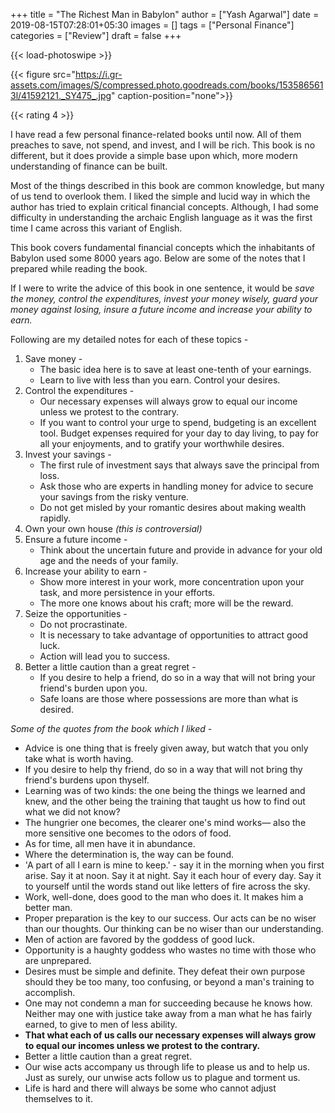 +++
title = "The Richest Man in Babylon"
author = ["Yash Agarwal"]
date = 2019-08-15T07:28:01+05:30
images = []
tags = ["Personal Finance"]
categories = ["Review"]
draft = false
+++

{{< load-photoswipe >}}

{{< figure src="https://i.gr-assets.com/images/S/compressed.photo.goodreads.com/books/1535865613l/41592121._SY475_.jpg" caption-position="none">}}

{{< rating 4 >}}

I have read a few personal finance-related books until now. All of them preaches to save, not spend, and invest, and I will be rich. This book is no different, but it does provide a simple base upon which, more modern understanding of finance can be built.

Most of the things described in this book are common knowledge, but many of us tend to overlook them. I liked the simple and lucid way in which the author has tried to explain critical financial concepts. Although, I had some difficulty in understanding the archaic English language as it was the first time I came across this variant of English.

This book covers fundamental financial concepts which the inhabitants of Babylon used some 8000 years ago. Below are some of the notes that I prepared while reading the book.

If I were to write the advice of this book in one sentence, it would be *save the money, control the expenditures, invest your money wisely, guard your money against losing, insure a future income and increase your ability to earn.*

Following are my detailed notes for each of these topics -

1. Save money -
    - The basic idea here is to save at least one-tenth of your earnings.
    - Learn to live with less than you earn. Control your desires.
2. Control the expenditures -
    - Our necessary expenses will always grow to equal our income unless we protest to the contrary.
    - If you want to control your urge to spend, budgeting is an excellent tool. Budget expenses required for your day to day living, to pay for all your enjoyments, and to gratify your worthwhile desires.
3. Invest your savings -
    - The first rule of investment says that always save the principal from loss.
    - Ask those who are experts in handling money for advice to secure your savings from the risky venture.
    - Do not get misled by your romantic desires about making wealth rapidly.
4. Own your own house *(this is controversial)*
5. Ensure a future income -
    - Think about the uncertain future and provide in advance for your old age and the needs of your family.
6. Increase your ability to earn -
    - Show more interest in your work, more concentration upon your task, and more persistence in your efforts.
    - The more one knows about his craft; more will be the reward.
7. Seize the opportunities -
    - Do not procrastinate.
    - It is necessary to take advantage of opportunities to attract good luck.
    - Action will lead you to success.
8. Better a little caution than a great regret -
    - If you desire to help a friend, do so in a way that will not bring your friend's burden upon you.
    - Safe loans are those where possessions are more than what is desired.


*Some of the quotes from the book which I liked -*

- Advice is one thing that is freely given away, but watch that you only take what is worth having.
- If you desire to help thy friend, do so in a way that will not bring thy friend's burdens upon thyself.
- Learning was of two kinds: the one being the things we learned and knew, and the other being the training that taught us how to find out what we did not know?
- The hungrier one becomes, the clearer one's mind works— also the more sensitive one becomes to the odors of food.
- As for time, all men have it in abundance.
- Where the determination is, the way can be found.
- 'A part of all I earn is mine to keep.' - say it in the morning when you first arise. Say it at noon. Say it at night. Say it each hour of every day. Say it to yourself until the words stand out like letters of fire across the sky.
- Work, well-done, does good to the man who does it. It makes him a better man.
- Proper preparation is the key to our success. Our acts can be no wiser than our thoughts. Our thinking can be no wiser than our understanding.
- Men of action are favored by the goddess of good luck.
- Opportunity is a haughty goddess who wastes no time with those who are unprepared.
- Desires must be simple and definite. They defeat their own purpose should they be too many, too confusing, or beyond a man's training to accomplish.
- One may not condemn a man for succeeding because he knows how. Neither may one with justice take away from a man what he has fairly earned, to give to men of less ability.
- **That what each of us calls our necessary expenses will always grow to equal our incomes unless we protest to the contrary.**
- Better a little caution than a great regret.
- Our wise acts accompany us through life to please us and to help us. Just as surely, our unwise acts follow us to plague and torment us.
- Life is hard and there will always be some who cannot adjust themselves to it.
